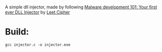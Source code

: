 A simple dll injector, made by following [Malware development 101: Your first ever DLL Injector](https://www.youtube.com/watch?v=RasdnQmM3IY) by [Leet Cipher](https://www.youtube.com/@LeetCipher)

# Build:
```
gcc injector.c -o injector.exe
```
